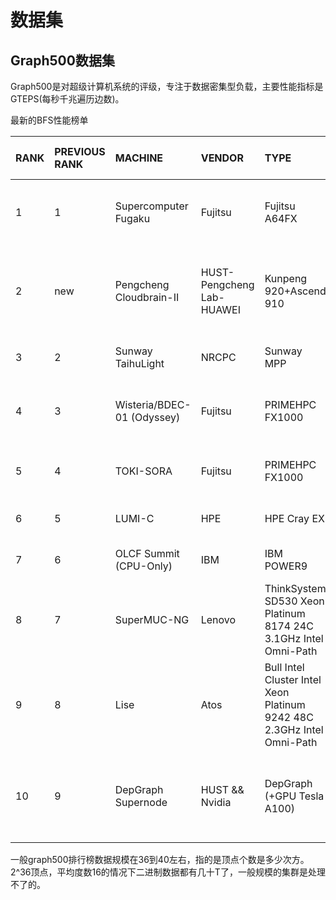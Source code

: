 # 数据集

## Graph500数据集

Graph500是对超级计算机系统的评级，专注于数据密集型负载，主要性能指标是GTEPS(每秒千兆遍历边数)。

最新的BFS性能榜单

| RANK | PREVIOUS RANK | MACHINE                    | VENDOR                    | TYPE                                                         | NETWORK             | INSTALLATION SITE                                            | LOCATION      | COUNTRY       | YEAR | APPLICATION                              | USAGE                 | NUMBER OF NODES | NUMBER OF CORES | MEMORY            | IMPLEMENTATION                                               | SCALE | GTEPS    | C_TIME          | POWER    |
| :--- | :------------ | :------------------------- | :------------------------ | :----------------------------------------------------------- | :------------------ | :----------------------------------------------------------- | :------------ | :------------ | :--- | :--------------------------------------- | :-------------------- | :-------------- | :-------------- | :---------------- | :----------------------------------------------------------- | :---- | :------- | :-------------- | :------- |
| 1    | 1             | Supercomputer Fugaku       | Fujitsu                   | Fujitsu A64FX                                                | Tofu Interconnect D | RIKEN Center for Computational Science (R-CCS)               | Kobe Hyogo    | Japan         | 2020 | Various scientific and industrial fields | Academic and industry | 158976          | 7630848         | 5087232           | Custom                                                       | 41    | 102955   | 669.564         | 14961115 |
| 2    | new           | Pengcheng Cloudbrain-II    | HUST-Pengcheng Lab-HUAWEI | Kunpeng 920+Ascend 910                                       | Custom              | Pengcheng Lab                                                | ShenZhen      | China         | 2022 | Research                                 | Academic              | 488             | 93696           | 999424            | Custom (Graph Processing System "YITU" implemented by Jin Zhao Yujian Liao Yu Zhang etc.) | 40    | 25242.9  | 52872.1         |          |
| 3    | 2             | Sunway TaihuLight          | NRCPC                     | Sunway MPP                                                   | Sunway              | National Supercomputing Center in Wuxi                       | Wuxi          | China         | 2015 | research                                 | research              | 40768           | 10599680        | 1304580 gigabytes | Custom                                                       | 40    | 23755.7  | 961.455 seconds |          |
| 4    | 3             | Wisteria/BDEC-01 (Odyssey) | Fujitsu                   | PRIMEHPC FX1000                                              | Tofu interconnect D | Information Technology Center The University of Tokyo        | Kashiwa Chiba | Japan         | 2021 | University                               | Research              | 7680            | 368640          | 245760            | Custom                                                       | 37    | 16118    | 90.7395         |          |
| 5    | 4             | TOKI-SORA                  | Fujitsu                   | PRIMEHPC FX1000                                              | Tofu interconnect D | Japan Aerospace eXploration Agency (JAXA)                    | Tokyo         | Japan         | 2020 | Research                                 | CFD                   | 5760            | 276480          | 184320            | Custom                                                       | 36    | 10813    | 70.5226         |          |
| 6    | 5             | LUMI-C                     | HPE                       | HPE Cray EX                                                  | HPE Slingshot-10    | EuroHPC/CSC                                                  | Kajaani       | Finland       | 2021 | Research                                 | Various               | 1492            | 190976          | 381952            | custom                                                       | 38    | 8467.71  | 434.819         |          |
| 7    | 6             | OLCF Summit (CPU-Only)     | IBM                       | IBM POWER9                                                   |                     | Oak Ridge National Laboratory                                | Oak Ridge TN  | United States | 2018 | Government                               | Scientific Research   | 2048            | 86016           | 1048576           | Custom                                                       | 40    | 7665.7   | 370.647         |          |
| 8    | 7             | SuperMUC-NG                | Lenovo                    | ThinkSystem SD530 Xeon Platinum 8174 24C 3.1GHz Intel Omni-Path |                     | Leibniz Rechenzentrum                                        | Garching      | Germany       | 2018 | Academic                                 | Research              | 4096            | 196608          | 393216            | custom-aml-heavy-diropt                                      | 39    | 6279.47  | 1547.10         |          |
| 9    | 8             | Lise                       | Atos                      | Bull Intel Cluster Intel Xeon Platinum 9242 48C 2.3GHz Intel Omni-Path | Intel Omni-Path     | Zuse Institute Berlin (ZIB)                                  | Berlin        | Germany       | 2019 | Research                                 | Academic              | 1270            | 121920          | 502272            | custom the same code used on Fugaku                          | 38    | 5423.94  | 228.899         |          |
| 10   | 9             | DepGraph Supernode         | HUST &amp;&amp; Nvidia    | DepGraph (+GPU Tesla A100)                                   | Custom              | National Engineering Research Center for Big Data Technology and System | Wuhan         | China         | 2022 | Research                                 | Academic              | 1               | 128             | 512               | Custom (Implementation of Yu Zhang)                          | 33    | 4623.379 | 2294.102304     |          |

一般graph500排行榜数据规模在36到40左右，指的是顶点个数是多少次方。2^36顶点，平均度数16的情况下二进制数据都有几十T了，一般规模的集群是处理不了的。



